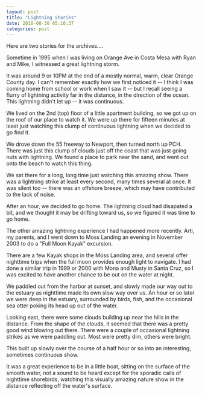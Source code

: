```yaml
---
layout: post
title: "Lightning Stories"
date: 2010-08-30 05:16:37
categories: post
---
```

Here are two stories for the archives....

Sometime in 1995 when I was living on Orange Ave in Costa Mesa
with Ryan and Mike, I witnessed  a great lightning storm.  

It was around 9 or 10PM at the end of a mostly normal, warm, clear
Orange County day.  I can't remember exactly how we first noticed
it -- I think I was coming home from school or work when I saw it
-- but I recall seeing a flurry of lightning activity far in the
distance, in the direction of the ocean.  This lightning didn't
let up -- it was continuous.

We lived on the 2nd (top) floor of a little apartment building, so
we got up on the roof of our place to watch it.  We were up there
for fifteen minutes at least just watching this clump of
continuous lightning when we decided to go find it.

We drove down the 55 freeway to Newport, then turned north up
PCH.  There was just this clump of clouds just off the coast that
was just going nuts with lightning.  We found a place to park near
the sand, and went out onto the beach to watch this thing.

We sat there for a long, long time just watching this amazing
show.  There was a lightning strike at least every second, many
times several at once.  It was silent too -- there was an offshore
breeze, which may have contributed to the lack of noise.

After an hour, we decided to go home.  The lightning cloud had
disapated a bit, and we thought it may be drifting toward us, so
we figured it was time to go home.



The other amazing lightning experience I had happened more
recently.  Arti, my parents, and I went down to Moss Landing an
evening in November 2003 to do a "Full Moon Kayak" excursion.

There are a few Kayak shops in the Moss Landing area, and several
offer nighttime trips when the full moon provides enough light to
navigate.  I had done a similar trip in 1999 or 2000 with Mona and
Musty in Santa Cruz, so I was excited to have another chance to be
out on the water at night.

We paddled out from the harbor at sunset, and slowly made our way out to
the estuary as nighttime made its own slow way over us.  An hour
or so later we were deep in the estuary, surrounded by birds,
fish, and the occasional sea otter poking its head up out of the
water.

Looking east, there were some clouds building up near the hills in
the distance.  From the shape of the clouds, it seemed that there
was a pretty good wind blowing out there.  There were a couple of
occasional lightning strikes as we were paddling out.  Most were
pretty dim, others were bright.

This built up slowly over the course of a half hour or so into an
interesting, sometimes continuous show.

It was a great experience to be in a little boat, sitting on the
surface of the smooth water, not a sound to be heard except for
the sporadic calls of nighttime shorebirds, watching this visually
amazing nature show in the distance reflecting off the water's
surface.

